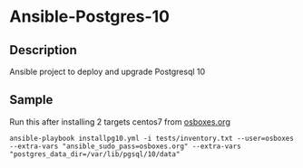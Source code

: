# Ansible-Postgres-10
## Description
Ansible project to deploy and upgrade Postgresql 10

## Sample
Run this after installing 2 targets centos7 from [osboxes.org](https://www.osboxes.org)
```
ansible-playbook installpg10.yml -i tests/inventory.txt --user=osboxes --extra-vars "ansible_sudo_pass=osboxes.org" --extra-vars "postgres_data_dir=/var/lib/pgsql/10/data"
```
